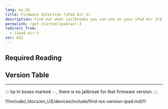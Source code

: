 ```yaml
---
lang: en_US
title: Firmware Selection (iPad Air 3)
description: Find out what jailbreaks you can use on your iPad Air 3rd Generation
permalink: /get-started/ipad/air-3
redirect_from:
  - /ipad-air-3
soc: A12
---
```


## Required Reading

<readingTable deviceOS="iPadOS" minVer="13.0" maxVer="13.7"/>

## Version Table

<versionTable soc="A12" minVer="12.1.3"/>

---

::: tip
In boxes marked `--`, there is no jailbreak for that firmware version.
:::

!!!include(./docs/en_US/devices/include/find-ios-version-ipad.md)!!!

